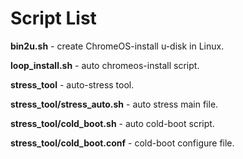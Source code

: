 # Script List

**bin2u.sh** - create ChromeOS-install u-disk in Linux.

**loop_install.sh** - auto chromeos-install script.

**stress_tool** - auto-stress tool.

**stress_tool/stress_auto.sh** - auto stress main file.

**stress_tool/cold_boot.sh** - auto cold-boot script.

**stress_tool/cold_boot.conf** - cold-boot configure file.

